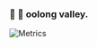 ### 🦖 🌋 oolong valley. 

<!--
**oo-long/oo-long** is a ✨ _special_ ✨ repository because its `README.md` (this file) appears on your GitHub profile.

Here are some ideas to get you started:

- 🔭 I’m currently working on ...
- 🌱 I’m currently learning ...
- 👯 I’m looking to collaborate on ...
- 🤔 I’m looking for help with ...
- 💬 Ask me about ...
- 📫 How to reach me: ...
- 😄 Pronouns: ...
- ⚡ Fun fact: ...
-->

![Metrics](https://metrics.lecoq.io/oo-long?template=classic&languages=1&isocalendar=1&followup=1&isocalendar.duration=full-year&languages.limit=8&languages.colors=github&languages.threshold=0%25&config.timezone=Asia%2FShanghai)
